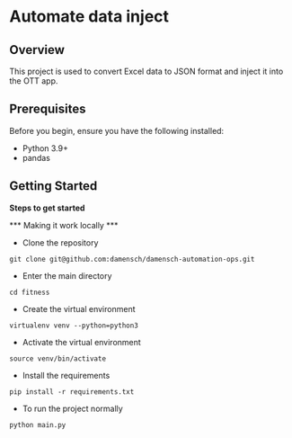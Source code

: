 # Automate data inject

## Overview

This project is used to convert Excel data to JSON format and inject it into the OTT app.

## Prerequisites

Before you begin, ensure you have the following installed:
- Python 3.9+
- pandas

## Getting Started
 **Steps to get started**

 *** Making it work locally ***
 

* Clone the repository 
 ```
 git clone git@github.com:damensch/damensch-automation-ops.git
 ```


* Enter the main directory
 ```
 cd fitness
 ```


* Create the virtual environment
 ```
 virtualenv venv --python=python3
 ```

* Activate the virtual environment
 ```
 source venv/bin/activate
 ```

* Install the requirements
 ```
 pip install -r requirements.txt
 ```

* To run the project normally
 ```
 python main.py
 ```